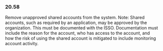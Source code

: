 
### 20.58  
Remove unapproved shared accounts from the system. 
Note: Shared accounts, such as required by an application, may be approved by the 
organization. This must be documented with the ISSO. Documentation must include the 
reason for the account, who has access to the account, and how the risk of using the shared 
account is mitigated to include monitoring account activity. 
   